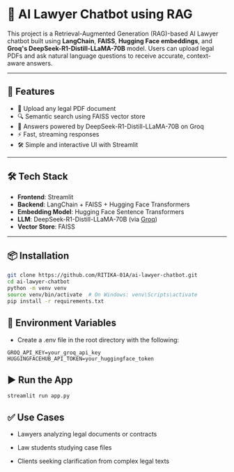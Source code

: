 # 🧠 AI Lawyer Chatbot using RAG

This project is a Retrieval-Augmented Generation (RAG)-based AI Lawyer chatbot built using **LangChain**, **FAISS**, **Hugging Face embeddings**, and **Groq's DeepSeek-R1-Distill-LLaMA-70B** model. Users can upload legal PDFs and ask natural language questions to receive accurate, context-aware answers.

---

## 🚀 Features

- 📄 Upload any legal PDF document
- 🔍 Semantic search using FAISS vector store
- 🧠 Answers powered by DeepSeek-R1-Distill-LLaMA-70B on Groq
- ⚡ Fast, streaming responses
- 🛠️ Simple and interactive UI with Streamlit

---

## 🛠️ Tech Stack

- **Frontend**: Streamlit
- **Backend**: LangChain + FAISS + Hugging Face Transformers
- **Embedding Model**: Hugging Face Sentence Transformers
- **LLM**: DeepSeek-R1-Distill-LLaMA-70B (via [Groq](https://console.groq.com/))
- **Vector Store**: FAISS

---

## 📦 Installation

```bash
git clone https://github.com/RITIKA-01A/ai-lawyer-chatbot.git
cd ai-lawyer-chatbot
python -m venv venv
source venv/bin/activate  # On Windows: venv\Scripts\activate
pip install -r requirements.txt
```
## 🔐 Environment Variables
- Create a .env file in the root directory with the following:
```
GROQ_API_KEY=your_groq_api_key
HUGGINGFACEHUB_API_TOKEN=your_huggingface_token
```
## ▶️ Run the App
```
streamlit run app.py
```
## ✅ Use Cases
- Lawyers analyzing legal documents or contracts

- Law students studying case files

- Clients seeking clarification from complex legal texts
